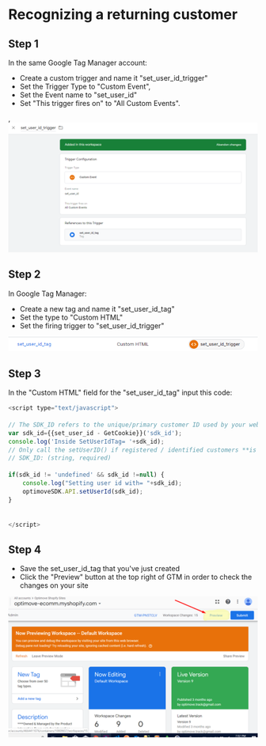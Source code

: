 # Recognizing a returning customer

## Step 1
In the same Google Tag Manager account: 
* Create a custom trigger and name it "set_user_id_trigger" 
* Set the Trigger Type to "Custom Event", 
* Set the Event name to "set_user_id" 
* Set "This trigger fires on" to "All Custom Events".

<p align="left">,<kbd><img src="https://github.com/DannyMac180/Web-SDK-Integration-Guide/blob/master/Web-SDK-Basic-Code-Setup/images/set_user_id_trigger.png"></kbd></p>

## Step 2
In Google Tag Manager: 
* Create a new tag and name it "set_user_id_tag" 
* Set the type to "Custom HTML" 
* Set the firing trigger to "set_user_id_trigger"

<p align="left"><kbd><img src="https://github.com/DannyMac180/Web-SDK-Integration-Guide/blob/master/Web-SDK-Basic-Code-Setup/images/set_user_id_tag.png"><kbd></p>

## Step 3
In the "Custom HTML" field for the "set_user_id_tag" input this code:

```javascript
<script type="text/javascript">

// The SDK_ID refers to the unique/primary customer ID used by your website to identify registered customers/users. 
var sdk_id={{set_user_id - GetCookie}}('sdk_id');
console.log('Inside SetUserIdTag= '+sdk_id);
// Only call the setUserID() if registered / identified customers **is not** empty, null, unidentified. 
// SDK_ID: (string, required)

if(sdk_id != 'undefined' && sdk_id !=null) {
  	console.log("Setting user id with= "+sdk_id);
	optimoveSDK.API.setUserId(sdk_id);
}


</script>
```
## Step 4
* Save the set_user_id_tag that you've just created
* Click the "Preview" button at the top right of GTM in order to check the changes on your site

<p align="left"><kbd><img src="https://github.com/DannyMac180/Web-SDK-Integration-Guide/blob/master/Web-SDK-Basic-Code-Setup/images/preview_screenshot.png"><kbd></p>
